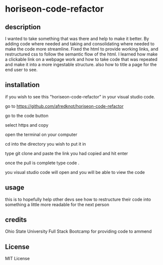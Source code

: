 # horiseon-code-refactor

## description

I wanted to take something that was there and help to make it better. By adding code where needed and taking and consolidating where needed to make the code more streamline.
Fixed the html to provide working links, and restructured css to follow the semantic flow of the html.
I learned how make a clickable link on a webpage work and how to take code that was repeated and make it into a more ingestable structure. also how to title a page for the end user to see.

## installation

if you wish to see this "horiseon-code-refactor" in your visual studio code.

go to https://github.com/afredknot/horiseon-code-refactor

go to the code button

select https and copy

open the terminal on your computer

cd into the directory you wish to put it in

type git clone and paste the link you had copied and hit enter 

once the pull is complete type code . 

you visual studio code will open and you will be able to view the code

## usage

this is to hopefully help other devs see how to restructure their code into something a little more readable for the next person

## credits

Ohio State University Full Stack Bootcamp for providing code to ammend

## License
MIT License